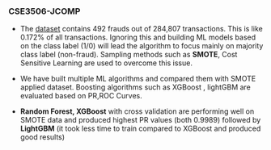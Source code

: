 ### CSE3506-JCOMP
* The [dataset](https://www.kaggle.com/mlg-ulb/creditcardfraud) contains 492 frauds out of 284,807 transactions. This is like 0.172% of all transactions. Ignoring this and building ML models based on the class label (1/0) will lead the algorithm to focus mainly on majority class label (non-fraud). Sampling methods such as **SMOTE**, Cost Sensitive Learning are used to overcome this issue. 

* We have built multiple ML algorithms and compared them with SMOTE applied dataset. Boosting algorithms such as XGBoost , lightGBM are evaluated based on PR,ROC Curves.
* **Random Forest, XGBoost** with cross validation are performing well on SMOTE data and produced highest PR values (both 0.9989) followed by **LightGBM** (it took less time to train compared to XGBoost and produced good results)



